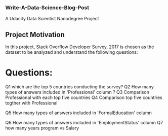 
### Write-A-Data-Science-Blog-Post
 
 A Udacity Data Scientist Nanodegree Project
    
    
## Project Motivation

In this project, Stack Overflow Developer Survey, 2017 is chosen as the dataset to be analyzed and understand the following questions:

# Questions:

Q1 which are the top 5 countries conducting the survey?
 Q2 How many types of answers included in 'Professional' column ?
 Q3 Comparison Professional with each top five countries
 Q4 Comparison top five countries togther with Professional

 Q5 How many types of answers included in 'FormalEducation' column

 Q6 How many types of answers included in 'EmploymentStatus' column
 Q7 how many years program vs Salary
